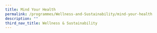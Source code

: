 ```yaml
---
title: Mind Your Health
permalink: /programmes/Wellness-and-Sustainability/mind-your-health
description: ""
third_nav_title: Wellness & Sustainability
---
```

